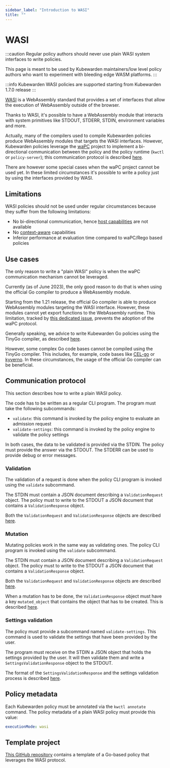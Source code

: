 ```yaml
---
sidebar_label: "Introduction to WASI"
title: ""
---
```


<head>
  <link rel="canonical" href="https://docs.kubewarden.io/writing-policies/wasi/intro-wasi"/>
</head>

# WASI

:::caution
Regular policy authors should never use plain WASI system interfaces
to write policies.

This page is meant to be used by Kubewarden maintainers/low level
policy authors who want to experiment with bleeding edge WASM platforms.
:::

:::info
Kubewarden WASI policies are supported starting from Kubewarden 1.7.0 release
:::

[WASI](https://wasi.dev/) is a WebAssembly standard that provides a set of
interfaces that allow the execution of WebAssembly outside of the browser.

Thanks to WASI, it's possible to have a WebAssembly module that interacts
with system primitives like STDOUT, STDERR, STDIN, environment variables and
more.

Actually, many of the compilers used to compile Kubewarden policies
produce WebAssembly modules that targets the WASI interfaces.
However, Kubewarden policies leverage the [waPC](https://github.com/wapc)
project to implement a bi-directional communication between the
policy and the policy runtime (`kwctl` or `policy-server`); this communication
protocol is described [here](../spec/01-intro-spec.md).

There are however some special cases when the waPC project cannot be
used yet. In these limited circumstances it's possible to write a policy
just by using the interfaces provided by WASI.

## Limitations

WASI policies should not be used under regular circumstances because
they suffer from the following limitations:

- No bi-directional communication, hence
  [host capabilities](../spec/host-capabilities/01-intro-host-capabilities.md)
  are not available
- No [context-aware](../../explanations/context-aware-policies.md) capabilities
- Inferior performance at evaluation time compared to waPC/Rego based policies

## Use cases

The only reason to write a "plain WASI" policy is when the waPC communication
mechanism cannot be leveraged.

Currently (as of June 2023), the only good reason to do that is when using the
official Go compiler to produce a WebAssembly module.

Starting from the 1.21 release, the official Go compiler is able to produce WebAssembly
modules targeting the WASI interface. However, these modules cannot yet
export functions to the WebAssembly runtime. This limitation, tracked by
[this dedicated issue](https://github.com/golang/go/issues/42372), prevents
the adoption of the waPC protocol.

Generally speaking, we advice to write Kubewarden Go policies using the TinyGo
compiler, as described [here](../go/01-intro-go.md).

However, some complex Go code bases cannot be compiled using the TinyGo compiler.
This includes, for example, code bases like [CEL-go](https://github.com/google/cel-go)
or [kyverno](https://github.com/kyverno/kyverno/). In these circumstances, the
usage of the official Go compiler can be beneficial.

## Communication protocol

This section describes how to write a plain WASI policy.

The code has to be written as a regular CLI program. The program must take
the following subcommands:

- `validate`: this command is invoked by the policy engine to evaluate
  an admission request
- `validate-settings`: this command is invoked by the policy engine to
  validate the policy settings

In both cases, the data to be validated is provided via the STDIN. The policy
must provide the answer via the STDOUT.
The STDERR can be used to provide debug or error messages.

### Validation

The validation of a request is done when the policy CLI program is invoked using
the `validate` subcommand.

The STDIN must contain a JSON document describing a `ValidationRequest` object.
The policy must to write to the STDOUT a JSON document that contains a
`ValidationResponse` object.

Both the `ValidationRequest` and `ValidationResponse` objects are described
[here](../spec/03-validating-policies.md).

### Mutation

Mutating policies work in the same way as validating ones. The policy CLI program
is invoked using the `validate` subcommand.

The STDIN must contain a JSON document describing a `ValidationRequest` object.
The policy must to write to the STDOUT a JSON document that contains a
`ValidationResponse` object.

Both the `ValidationRequest` and `ValidationResponse` objects are described
[here](../spec/03-validating-policies.md).

When a mutation has to be done, the `ValidationResponse` object must have a
key `mutated_object` that contains the object that has to be created.
This is described [here](../spec/04-mutating-policies.md).

### Settings validation

The policy must provide a subcommand named `validate-settings`. This command
is used to validate the settings that have been provided by the user.

The program must receive on the STDIN a JSON object that holds the settings
provided by the user.
It will then validate them and write a `SettingsValidationResponse` object
to the STDOUT.

The format of the `SettingsValidationResponse` and the settings validation
process is described [here](../spec/02-settings.md).

## Policy metadata

Each Kubewarden policy must be annotated via the `kwctl annotate` command.
The policy metadata of a plain WASI policy must provide this value:

```yaml
executionMode: wasi
```

## Template project

[This GitHub repository](https://github.com/kubewarden/go-wasi-policy-template)
contains a template of a Go-based policy that leverages the WASI protocol.
